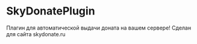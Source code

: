 # SkyDonatePlugin
Плагин для автоматической выдачи доната на вашем сервере! Сделан для сайта skydonate.ru
